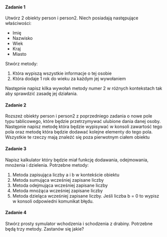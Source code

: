 #### Zadanie 1

Utwórz 2 obiekty person i person2. Niech posiadają następujące właściwości:

* Imię
* Nazwisko
* Wiek
* Kraj
* Miasto

Stwórz metody:

1. Która wypiszą wszystkie informacje o tej osobie
2. Która dodaje 1 rok do wieku za każdym jej wywołaniem

Następnie napisz kilka wywołań metody numer 2 w różnych kontekstach tak aby sprawdzić zasadę jej działania.

#### Zadanie 2

Rozszeż obiekty person i person2 z poprzedniego zadania o nowe pole typu tablicowego, które będzie przetrzymywać ulubione dania danej osoby. Następnie napisz metodę która będzie wypisywać w konsoli zawartość tego pola oraz metodę która będzie dodawać kolejne elementy do tego pola. Wszystkie te rzeczy mają znaleźć się poza pierwotnym ciałem obiektu

#### Zadanie 3

Napisz kalkulator który będzie miał funkcję dodawania, odejmowania, mnożenia i dzielenia. Potrzebne metody:

1. Metoda zapisująca liczby a i b w kontekście obiektu
2. Metoda sumująca wcześniej zapisane liczby
3. Metoda odejmująca wcześniej zapisane liczby
4. Metoda mnożąca wcześniej zapisane liczby
5. Metoda dzieląca wcześniej zapisane liczby. Jeśli liczba b = 0 to wypisz w konsoli odpowiedni komunikat błędu.

#### Zadanie 4

Stwórz prosty symulator wchodzenia i schodzenia z drabiny. Potrzebne będą trzy metody. Zastanów się jakie?